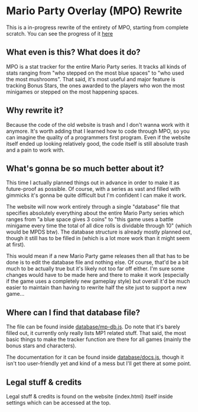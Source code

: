 # Mario Party Overlay (MPO) Rewrite
This is a in-progress rewrite of the entirety of MPO, starting from complete scratch. You can see the progress of it [here](https://github.com/blueYOSHI9000/MarioPartyOverlay/projects/7)

## What even is this? What does it do?
MPO is a stat tracker for the entire Mario Party series. It tracks all kinds of stats ranging from "who stepped on the most blue spaces" to "who used the most mushrooms". That said, it's most useful and major feature is tracking Bonus Stars, the ones awarded to the players who won the most minigames or stepped on the most happening spaces.

## Why rewrite it?
Because the code of the old website is trash and I don't wanna work with it anymore. It's worth adding that I learned how to code through MPO, so you can imagine the quality of a programmers first program. Even if the website itself ended up looking relatively good, the code itself is still absolute trash and a pain to work with.

## What's gonna be so much better about it?
This time I actually planned things out in advance in order to make it as future-proof as possible. Of course, with a series as vast and filled with gimmicks it's gonna be quite difficult but I'm confident I can make it work.

The website will now work entirely through a single "database" file that specifies absolutely everything about the entire Mario Party series which ranges from "a blue space gives 3 coins" to "this game uses a battle minigame every time the total of all dice rolls is dividable through 10" (which would be MPDS btw). The database structure is already mostly planned out, though it still has to be filled in (which is a lot more work than it might seem at first).

This would mean if a new Mario Party game releases then all that has to be done is to edit the database file and nothing else. Of course, that'd be a bit much to be actually true but it's likely not too far off either. I'm sure some changes would have to be made here and there to make it work (especially if the game uses a completely new gameplay style) but overall it'd be much easier to maintain than having to rewrite half the site just to support a new game...

## Where can I find that database file?
The file can be found inside [database/mp-db.js](https://github.com/blueYOSHI9000/MarioPartyOverlay/blob/rewrite/database/mp-db.js). Do note that it's barely filled out, it currently only really lists MP1 related stuff. That said, the most basic things to make the tracker function are there for all games (mainly the bonus stars and characters).

The documentation for it can be found inside [database/docs.js](https://github.com/blueYOSHI9000/MarioPartyOverlay/blob/rewrite/database/docs.js), though it isn't too user-friendly yet and kind of a mess but I'll get there at some point.

## Legal stuff & credits
Legal stuff & credits is found on the website (index.html) itself inside settings which can be accessed at the top.